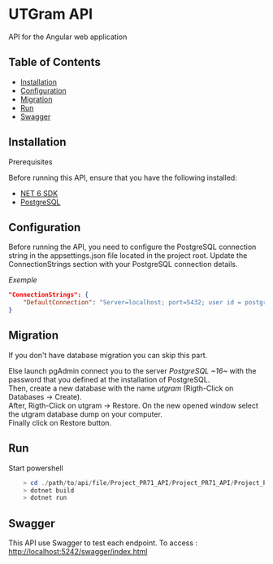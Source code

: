 # UTGram API
API for the Angular web application 

## Table of Contents

- [Installation](#installation)
- [Configuration](#configuration)
- [Migration](#migration)
- [Run](#run)
- [Swagger](#swagger)

## Installation

Prerequisites

Before running this API, ensure that you have the following installed:

- [NET 6 SDK](https://dotnet.microsoft.com/en-us/download/dotnet/6.0)
- [PostgreSQL](https://www.postgresql.org/download/)

## Configuration 
Before running the API, you need to configure the PostgreSQL connection string in the appsettings.json file located in the project root. Update the ConnectionStrings section with your PostgreSQL connection details.

_Exemple_
``` json
"ConnectionStrings": {
    "DefaultConnection": "Server=localhost; port=5432; user id = postgres; password = YourPSQLPassword; database=utgram; pooling=true; includeErrorDetail=true;"
}
```
## Migration
If you don't have database migration you can skip this part. 

Else launch pgAdmin connect you to the server _PostgreSQL ~16~_ with the password that you defined at the installation of PostgreSQL. <br>
Then, create a new database with the name _utgram_ (Rigth-Click on Databases -> Create). <br>
After, Rigth-Click on utgram -> Restore. On the new opened window select the utgram database dump on your computer. <br>
Finally click on Restore button. 

## Run
Start powershell 
``` powershell
    > cd ./path/to/api/file/Project_PR71_API/Project_PR71_API/Project_PR71_API
    > dotnet build
    > dotnet run
```

## Swagger 
This API use Swagger to test each endpoint. 
To access : [http://localhost:5242/swagger/index.html](http://localhost:5242/swagger/index.html)

